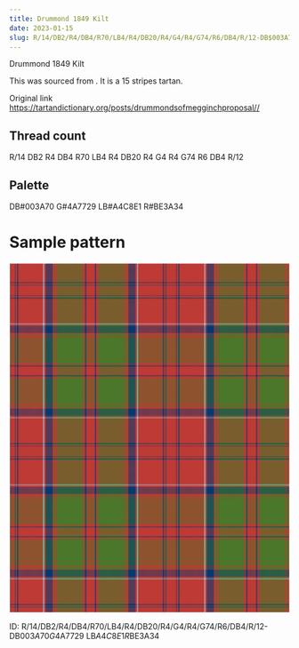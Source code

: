 ```yaml
---
title: Drummond 1849 Kilt
date: 2023-01-15
slug: R/14/DB2/R4/DB4/R70/LB4/R4/DB20/R4/G4/R4/G74/R6/DB4/R/12-DB$003A70 G$4A7729 LB$A4C8E1 R$BE3A34
---
```

Drummond 1849 Kilt

This was sourced from <no value>.  It is a 15 stripes tartan.

Original link https://tartandictionary.org/posts/drummondsofmegginchproposal//

## Thread count
R/14 DB2 R4 DB4 R70 LB4 R4 DB20 R4 G4 R4 G74 R6 DB4 R/12

## Palette
DB#003A70 G#4A7729 LB#A4C8E1 R#BE3A34

# Sample pattern

![Tartan detail](tartan.png "R/14 DB2 R4 DB4 R70 LB4 R4 DB20 R4 G4 R4 G74 R6 DB4 R/12 tartan")

ID: R/14/DB2/R4/DB4/R70/LB4/R4/DB20/R4/G4/R4/G74/R6/DB4/R/12-DB$003A70 G$4A7729 LB$A4C8E1 R$BE3A34